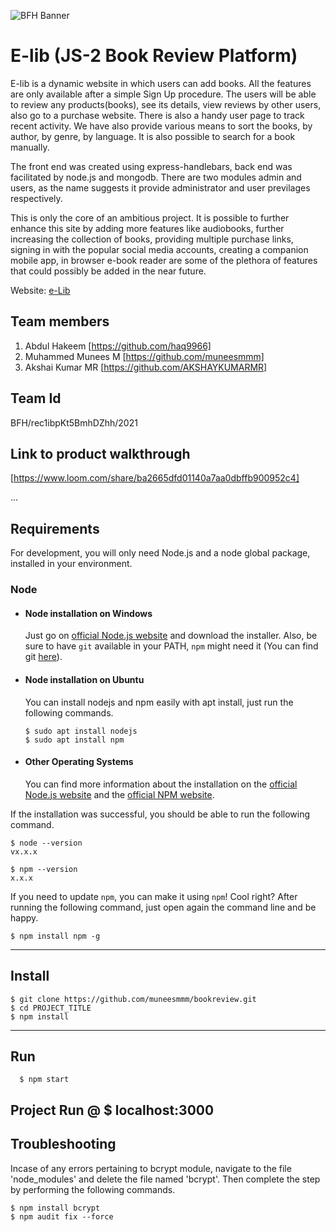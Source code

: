 ![BFH Banner](https://trello-attachments.s3.amazonaws.com/542e9c6316504d5797afbfb9/542e9c6316504d5797afbfc1/39dee8d993841943b5723510ce663233/Frame_19.png)
# E-lib (JS-2 Book Review Platform)
E-lib is a dynamic website in which users can add books. All the features are only available after a simple Sign Up procedure.
The users will be able to review any products(books), see its details, view reviews by other users, also go to a purchase website. There is also a handy user page to track recent activity. We have also provide various means to sort the books, by author, by genre, by language. It is also possible to search for a book manually.
    
The front end was created using express-handlebars, back end was facilitated by node.js and mongodb. There are two modules admin and users, as the name suggests it provide administrator and user previlages respectively.
    
This is only the core of an ambitious project. It is possible to further enhance this site by adding more features like audiobooks, further increasing the collection of books, providing multiple purchase links, signing in with the popular social media accounts, creating a companion mobile app, in browser e-book reader are some of the plethora of features that could possibly be added in the near future.

Website: [e-Lib](https://traversa.live/)
## Team members

1. Abdul Hakeem [https://github.com/haq9966]
2. Muhammed Munees M [https://github.com/muneesmmm]
3. Akshai Kumar MR [https://github.com/AKSHAYKUMARMR]

## Team Id
BFH/rec1ibpKt5BmhDZhh/2021

## Link to product walkthrough
[https://www.loom.com/share/ba2665dfd01140a7aa0dbffb900952c4]

...
    
## Requirements

For development, you will only need Node.js and a node global package, installed in your environment.

### Node
- #### Node installation on Windows

  Just go on [official Node.js website](https://nodejs.org/) and download the installer.
Also, be sure to have `git` available in your PATH, `npm` might need it (You can find git [here](https://git-scm.com/)).

- #### Node installation on Ubuntu

  You can install nodejs and npm easily with apt install, just run the following commands.

      $ sudo apt install nodejs
      $ sudo apt install npm

- #### Other Operating Systems
  You can find more information about the installation on the [official Node.js website](https://nodejs.org/) and the [official NPM website](https://npmjs.org/).

If the installation was successful, you should be able to run the following command.

    $ node --version
    vx.x.x

    $ npm --version
    x.x.x

If you need to update `npm`, you can make it using `npm`! Cool right? After running the following command, just open again the command line and be happy.

    $ npm install npm -g

---

## Install

    $ git clone https://github.com/muneesmmm/bookreview.git
    $ cd PROJECT_TITLE
    $ npm install

___

## Run

      $ npm start
## Project Run @ $ localhost:3000

## Troubleshooting

Incase of any errors pertaining to bcrypt module, navigate to the file 'node_modules' and delete the file named 'bcrypt'. Then complete the step by performing the following commands.
    
    $ npm install bcrypt
    $ npm audit fix --force
